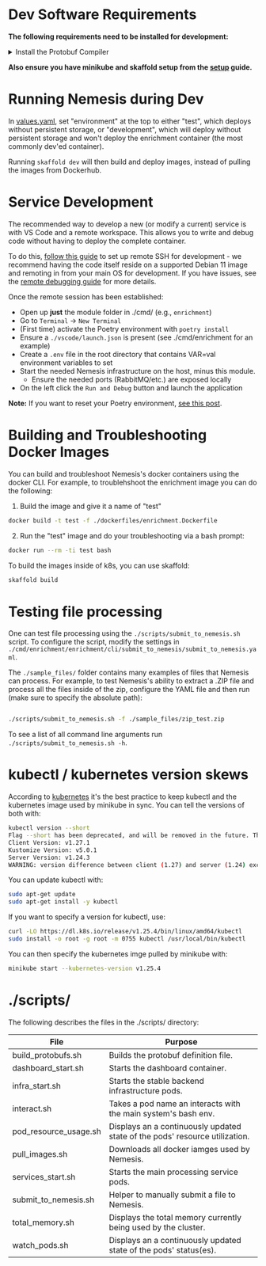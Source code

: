 # Dev Software Requirements

**The following requirements need to be installed for development:**

<details>
<summary>
Install the Protobuf Compiler
</summary>

**Purpose:** Compiles protobuf specs to python (or other languages).

* Install protobuf-compiler package
```bash
# Install the protobuf compiler
wget https://github.com/protocolbuffers/protobuf/releases/download/v21.5/protoc-21.5-linux-x86_64.zip
sudo apt-get install -y zip
sudo unzip protoc-21.5-linux-x86_64.zip -d /usr/local/
```
</details>

**Also ensure you have minikube and skaffold setup from the [setup](./setup.md) guide.**

# Running Nemesis during Dev

In [values.yaml](../helm/nemesis/values.yaml), set "environment" at the top to either "test", which deploys without persistent storage, or "development", which will deploy without persistent storage and won't deploy the enrichment container (the most commonly dev'ed container).

Running `skaffold dev` will then build and deploy images, instead of pulling the images from Dockerhub.

# Service Development

The recommended way to develop a new (or modify a current) service is with VS Code
and a remote workspace. This allows you to write and debug code without having to
deploy the complete container.

To do this, [follow this guide](https://code.visualstudio.com/docs/remote/ssh) to
set up remote SSH for development - we recommend having the code itself reside
on a supported Debian 11 image and remoting in from your main OS for development.
If you have issues, see the [remote debugging guide](./remote_debugging.md) for more details.

Once the remote session has been established:

- Open up **just** the module folder in ./cmd/ (e.g., `enrichment`)
- Go to `Terminal` -> `New Terminal`
- (First time) activate the Poetry environment with `poetry install`
- Ensure a `./vscode/launch.json` is present (see ./cmd/enrichment for an example)
- Create a `.env` file in the root directory that contains VAR=val environment variables to set
- Start the needed Nemesis infrastructure on the host, minus this module.
  - Ensure the needed ports (RabbitMQ/etc.) are exposed locally
- On the left click the `Run and Debug` button and launch the application

**Note:** If you want to reset your Poetry environment, [see this post](https://stackoverflow.com/a/70064450).


# Building and Troubleshooting Docker Images
You can build and troubleshoot Nemesis's docker containers using the docker CLI. For example, to troublehshoot the enrichment image you can do the following:

1. Build the image and give it a name of "test"
```bash
docker build -t test -f ./dockerfiles/enrichment.Dockerfile
```

2. Run the "test" image and do your troubleshooting via a bash prompt:
```bash
docker run --rm -ti test bash
```

To build the images inside of k8s, you can use skaffold:
```bash
skaffold build
```

# Testing file processing
One can test file processing using the `./scripts/submit_to_nemesis.sh` script. To configure the script, modify the settings in `./cmd/enrichment/enrichment/cli/submit_to_nemesis/submit_to_nemesis.yaml`.

The `./sample_files/` folder contains many examples of files that Nemesis can process. For example, to test Nemesis's ability to extract a .ZIP file and process all the files inside of the zip, configure the YAML file and then run (make sure to specify the absolute path):
```bash

./scripts/submit_to_nemesis.sh -f ./sample_files/zip_test.zip
```

To see a list of all command line arguments run `./scripts/submit_to_nemesis.sh -h`.

# kubectl / kubernetes version skews

According to [kubernetes](https://kubernetes.io/releases/version-skew-policy/#kubectl) it's the best practice to keep kubectl and the kubernetes image used by minikube in sync. You can tell the versions of both with:

```bash
kubectl version --short
Flag --short has been deprecated, and will be removed in the future. The --short output will become the default.
Client Version: v1.27.1
Kustomize Version: v5.0.1
Server Version: v1.24.3
WARNING: version difference between client (1.27) and server (1.24) exceeds the supported minor version skew of +/-1
```

You can update kubectl with:
```bash
sudo apt-get update
sudo apt-get install -y kubectl
```

If you want to specify a version for kubectl, use:
```bash
curl -LO https://dl.k8s.io/release/v1.25.4/bin/linux/amd64/kubectl
sudo install -o root -g root -m 0755 kubectl /usr/local/bin/kubectl
```

You can then specify the kubernetes imge pulled by minikube with:
```bash
minikube start --kubernetes-version v1.25.4
```

# ./scripts/

The following describes the files in the ./scripts/ directory:

| File                  | Purpose                                                                     |
| --------------------- | --------------------------------------------------------------------------- |
| build_protobufs.sh    | Builds the protobuf definition file.                                        |
| dashboard_start.sh    | Starts the dashboard container.                                             |
| infra_start.sh        | Starts the stable backend infrastructure pods.                              |
| interact.sh           | Takes a pod name an interacts with the main system's bash env.              |
| pod_resource_usage.sh | Displays an a continuously updated state of the pods' resource utilization. |
| pull_images.sh        | Downloads all docker iamges used by Nemesis.                                |
| services_start.sh     | Starts the main processing service pods.                                    |
| submit_to_nemesis.sh  | Helper to manually submit a file to Nemesis.                                |
| total_memory.sh       | Displays the total memory currently being used by the cluster.              |
| watch_pods.sh         | Displays an a continuously updated state of the pods' status(es).           |
